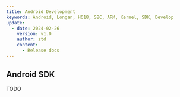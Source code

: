 ```yaml
---
title: Android Development
keywords: Android, Longan, H618, SBC, ARM, Kernel, SDK, Develop
update:
  - date: 2024-02-26
    version: v1.0
    author: ztd
    content:
      - Release docs
---
```


## Android SDK

TODO